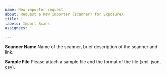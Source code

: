 ```yaml
---
name: New importer request
about: Request a new importer (scanner) for ExposureX
title: ''
labels: Import Scans
assignees: ''

---
```


**Scanner Name**
Name of the scanner, brief description of the scanner and link.

**Sample File**
Please attach a sample file and the format of the file (xml, json, csv).
